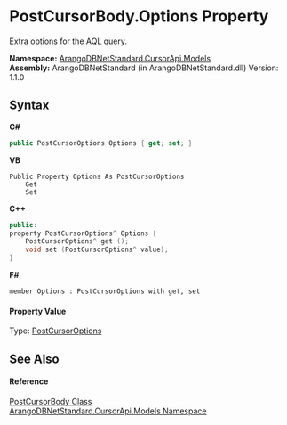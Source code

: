 # PostCursorBody.Options Property 
 

Extra options for the AQL query.

**Namespace:**&nbsp;<a href="35799343-7a53-6c3b-95d1-21ff990d1b8b">ArangoDBNetStandard.CursorApi.Models</a><br />**Assembly:**&nbsp;ArangoDBNetStandard (in ArangoDBNetStandard.dll) Version: 1.1.0

## Syntax

**C#**<br />
``` C#
public PostCursorOptions Options { get; set; }
```

**VB**<br />
``` VB
Public Property Options As PostCursorOptions
	Get
	Set
```

**C++**<br />
``` C++
public:
property PostCursorOptions^ Options {
	PostCursorOptions^ get ();
	void set (PostCursorOptions^ value);
}
```

**F#**<br />
``` F#
member Options : PostCursorOptions with get, set

```


#### Property Value
Type: <a href="33e10911-ea6c-31b3-60fc-c57350209014">PostCursorOptions</a>

## See Also


#### Reference
<a href="fa0e28c9-a128-2d72-78ca-45c18b0e8efe">PostCursorBody Class</a><br /><a href="35799343-7a53-6c3b-95d1-21ff990d1b8b">ArangoDBNetStandard.CursorApi.Models Namespace</a><br />